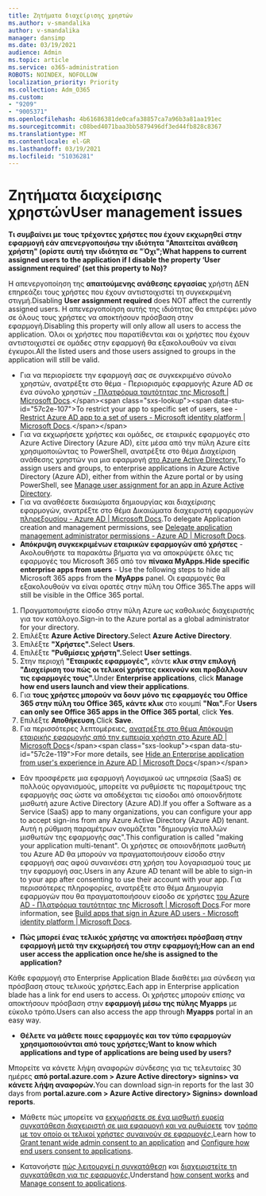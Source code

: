 ```yaml
---
title: Ζητήματα διαχείρισης χρηστών
ms.author: v-smandalika
author: v-smandalika
manager: dansimp
ms.date: 03/19/2021
audience: Admin
ms.topic: article
ms.service: o365-administration
ROBOTS: NOINDEX, NOFOLLOW
localization_priority: Priority
ms.collection: Adm_O365
ms.custom:
- "9209"
- "9005371"
ms.openlocfilehash: 4b61686381de0cafa38857ca7a96b3a81aa191ec
ms.sourcegitcommit: c08bed4071baa3bb5879496df3ed44fb828c8367
ms.translationtype: MT
ms.contentlocale: el-GR
ms.lasthandoff: 03/19/2021
ms.locfileid: "51036281"
---
```

# <a name="user-management-issues"></a><span data-ttu-id="57c2e-102">Ζητήματα διαχείρισης χρηστών</span><span class="sxs-lookup"><span data-stu-id="57c2e-102">User management issues</span></span>

<span data-ttu-id="57c2e-103">**Τι συμβαίνει με τους τρέχοντες χρήστες που έχουν εκχωρηθεί στην εφαρμογή εάν απενεργοποιήσω την ιδιότητα "Απαιτείται ανάθεση χρήστη" (ορίστε αυτή την ιδιότητα σε "Όχι";**</span><span class="sxs-lookup"><span data-stu-id="57c2e-103">**What happens to current assigned users to the application if I disable the property ‘User assignment required’ (set this property to No)?**</span></span>

<span data-ttu-id="57c2e-104">Η απενεργοποίηση της **απαιτούμενης ανάθεσης εργασίας** χρήστη ΔΕΝ επηρεάζει τους χρήστες που έχουν αντιστοιχιστεί τη συγκεκριμένη στιγμή.</span><span class="sxs-lookup"><span data-stu-id="57c2e-104">Disabling **User assignment required** does NOT affect the currently assigned users.</span></span> <span data-ttu-id="57c2e-105">Η απενεργοποίηση αυτής της ιδιότητας θα επιτρέψει μόνο σε όλους τους χρήστες να αποκτήσουν πρόσβαση στην εφαρμογή.</span><span class="sxs-lookup"><span data-stu-id="57c2e-105">Disabling this property will only allow all users to access the application.</span></span> <span data-ttu-id="57c2e-106">Όλοι οι χρήστες που παρατίθενται και οι χρήστες που έχουν αντιστοιχιστεί σε ομάδες στην εφαρμογή θα εξακολουθούν να είναι έγκυροι.</span><span class="sxs-lookup"><span data-stu-id="57c2e-106">All the listed users and those users assigned to groups in the application will still be valid.</span></span>

- <span data-ttu-id="57c2e-107">Για να περιορίσετε την εφαρμογή σας σε συγκεκριμένο σύνολο χρηστών, ανατρέξτε στο θέμα - Περιορισμός εφαρμογής Azure AD σε ένα σύνολο χρηστών [- Πλατφόρμα ταυτότητας της Microsoft | Microsoft Docs](https://docs.microsoft.com/azure/active-directory/develop/howto-restrict-your-app-to-a-set-of-users#:~:text=Select%20the%20application%20you%20want%2cand%20set%20it%20to%20Yes.).</span><span class="sxs-lookup"><span data-stu-id="57c2e-107">To restrict your app to specific set of users, see - [Restrict Azure AD app to a set of users - Microsoft identity platform | Microsoft Docs](https://docs.microsoft.com/azure/active-directory/develop/howto-restrict-your-app-to-a-set-of-users#:~:text=Select%20the%20application%20you%20want%2cand%20set%20it%20to%20Yes.).</span></span>
- <span data-ttu-id="57c2e-108">Για να εκχωρήσετε χρήστες και ομάδες, σε εταιρικές εφαρμογές στο Azure Active Directory (Azure AD), είτε μέσα από την πύλη Azure είτε χρησιμοποιώντας το PowerShell, ανατρέξτε στο θέμα Διαχείριση ανάθεσης χρηστών για μια εφαρμογή [στο Azure Active Directory.](https://docs.microsoft.com/azure/active-directory/manage-apps/assign-user-or-group-access-portal)</span><span class="sxs-lookup"><span data-stu-id="57c2e-108">To assign users and groups, to enterprise applications in Azure Active Directory (Azure AD), either from within the Azure portal or by using PowerShell, see [Manage user assignment for an app in Azure Active Directory](https://docs.microsoft.com/azure/active-directory/manage-apps/assign-user-or-group-access-portal).</span></span>
- <span data-ttu-id="57c2e-109">Για να αναθέσετε δικαιώματα δημιουργίας και διαχείρισης εφαρμογών, ανατρέξτε στο θέμα Δικαιώματα διαχειριστή εφαρμογών [πληρεξουσίου - Azure AD | Microsoft Docs](https://docs.microsoft.com/azure/active-directory/roles/delegate-app-roles).</span><span class="sxs-lookup"><span data-stu-id="57c2e-109">To delegate Application creation and management permissions, see [Delegate application management administrator permissions - Azure AD | Microsoft Docs](https://docs.microsoft.com/azure/active-directory/roles/delegate-app-roles).</span></span>
- <span data-ttu-id="57c2e-110">**Απόκρυψη συγκεκριμένων εταιρικών εφαρμογών από χρήστες** - Ακολουθήστε τα παρακάτω βήματα για να αποκρύψετε όλες τις εφαρμογές του Microsoft 365 από τον **πίνακα MyApps.**</span><span class="sxs-lookup"><span data-stu-id="57c2e-110">**Hide specific enterprise apps from users** - Use the following steps to hide all Microsoft 365 apps from the **MyApps** panel.</span></span> <span data-ttu-id="57c2e-111">Οι εφαρμογές θα εξακολουθούν να είναι ορατές στην πύλη του Office 365.</span><span class="sxs-lookup"><span data-stu-id="57c2e-111">The apps will still be visible in the Office 365 portal.</span></span>

 1. <span data-ttu-id="57c2e-112">Πραγματοποιήστε είσοδο στην πύλη Azure ως καθολικός διαχειριστής για τον κατάλογο.</span><span class="sxs-lookup"><span data-stu-id="57c2e-112">Sign-in to the Azure portal as a global administrator for your directory.</span></span> 
 2. <span data-ttu-id="57c2e-113">Επιλέξτε **Azure Active Directory.**</span><span class="sxs-lookup"><span data-stu-id="57c2e-113">Select **Azure Active Directory**.</span></span> 
 3. <span data-ttu-id="57c2e-114">Επιλέξτε **"Χρήστες".**</span><span class="sxs-lookup"><span data-stu-id="57c2e-114">Select **Users**.</span></span> 
 4. <span data-ttu-id="57c2e-115">Επιλέξτε **"Ρυθμίσεις χρήστη".**</span><span class="sxs-lookup"><span data-stu-id="57c2e-115">Select **User settings**.</span></span> 
 5. <span data-ttu-id="57c2e-116">Στην περιοχή **"Εταιρικές εφαρμογές",** κάντε **κλικ στην επιλογή "Διαχείριση του πώς οι τελικοί χρήστες εκκινούν και προβάλλουν τις εφαρμογές τους".**</span><span class="sxs-lookup"><span data-stu-id="57c2e-116">Under **Enterprise applications**, click **Manage how end users launch and view their applications**.</span></span> 
 6. <span data-ttu-id="57c2e-117">Για **τους χρήστες μπορούν να δουν μόνο τις εφαρμογές του Office 365 στην πύλη του Office 365, κάντε κλικ** στο κουμπί **"Ναι".**</span><span class="sxs-lookup"><span data-stu-id="57c2e-117">For **Users can only see Office 365 apps in the Office 365 portal**, click **Yes**.</span></span> 
 7. <span data-ttu-id="57c2e-118">Επιλέξτε **Αποθήκευση**.</span><span class="sxs-lookup"><span data-stu-id="57c2e-118">Click **Save**.</span></span> 
 8. <span data-ttu-id="57c2e-119">Για περισσότερες λεπτομέρειες, [ανατρέξτε στο θέμα Απόκρυψη εταιρικής εφαρμογής από την εμπειρία χρήστη στο Azure AD | Microsoft Docs](https://docs.microsoft.com/azure/active-directory/manage-apps/hide-application-from-user-portal#:~:text=%20Hide%20an%20application%20from%20the%20end%20user,6%20Click%20Properties.%207%20Click%20Save.%20See%20More.)</span><span class="sxs-lookup"><span data-stu-id="57c2e-119">For more details, see [Hide an Enterprise application from user's experience in Azure AD | Microsoft Docs](https://docs.microsoft.com/azure/active-directory/manage-apps/hide-application-from-user-portal#:~:text=%20Hide%20an%20application%20from%20the%20end%20user,6%20Click%20Properties.%207%20Click%20Save.%20See%20More.)</span></span>

- <span data-ttu-id="57c2e-120">Εάν προσφέρετε μια εφαρμογή Λογισμικού ως υπηρεσία (SaaS) σε πολλούς οργανισμούς, μπορείτε να ρυθμίσετε τις παραμέτρους της εφαρμογής σας ώστε να αποδέχεται τις είσοδοι από οποιονδήποτε μισθωτή azure Active Directory (Azure AD).</span><span class="sxs-lookup"><span data-stu-id="57c2e-120">If you offer a Software as a Service (SaaS) app to many organizations, you can configure your app to accept sign-ins from any Azure Active Directory (Azure AD) tenant.</span></span> <span data-ttu-id="57c2e-121">Αυτή η ρύθμιση παραμέτρων ονομάζεται "δημιουργία πολλών μισθωτών της εφαρμογής σας".</span><span class="sxs-lookup"><span data-stu-id="57c2e-121">This configuration is called "making your application multi-tenant".</span></span> <span data-ttu-id="57c2e-122">Οι χρήστες σε οποιονδήποτε μισθωτή του Azure AD θα μπορούν να πραγματοποιήσουν είσοδο στην εφαρμογή σας αφού συναινέσει στη χρήση του λογαριασμού τους με την εφαρμογή σας.</span><span class="sxs-lookup"><span data-stu-id="57c2e-122">Users in any Azure AD tenant will be able to sign-in to your app after consenting to use their account with your app.</span></span> <span data-ttu-id="57c2e-123">Για περισσότερες πληροφορίες, ανατρέξτε στο θέμα Δημιουργία εφαρμογών που θα πραγματοποιήσουν είσοδο σε χρήστες [του Azure AD - Πλατφόρμα ταυτότητας της Microsoft | Microsoft Docs](https://docs.microsoft.com/azure/active-directory/develop/howto-convert-app-to-be-multi-tenant).</span><span class="sxs-lookup"><span data-stu-id="57c2e-123">For more information, see [Build apps that sign in Azure AD users - Microsoft identity platform | Microsoft Docs](https://docs.microsoft.com/azure/active-directory/develop/howto-convert-app-to-be-multi-tenant).</span></span>

- <span data-ttu-id="57c2e-124">**Πώς μπορεί ένας τελικός χρήστης να αποκτήσει πρόσβαση στην εφαρμογή μετά την εκχωρήσεή του στην εφαρμογή;**</span><span class="sxs-lookup"><span data-stu-id="57c2e-124">**How can an end user access the application once he/she is assigned to the application?**</span></span>

<span data-ttu-id="57c2e-125">Κάθε εφαρμογή στο Enterprise Application Blade διαθέτει μια σύνδεση για πρόσβαση στους τελικούς χρήστες.</span><span class="sxs-lookup"><span data-stu-id="57c2e-125">Each app in Enterprise application blade has a link for end users to access.</span></span> <span data-ttu-id="57c2e-126">Οι χρήστες μπορούν επίσης να αποκτήσουν πρόσβαση στην **εφαρμογή μέσω της πύλης Myapps** με εύκολο τρόπο.</span><span class="sxs-lookup"><span data-stu-id="57c2e-126">Users can also access the app through **Myapps** portal in an easy way.</span></span>

- <span data-ttu-id="57c2e-127">**Θέλετε να μάθετε ποιες εφαρμογές και τον τύπο εφαρμογών χρησιμοποιούνται από τους χρήστες;**</span><span class="sxs-lookup"><span data-stu-id="57c2e-127">**Want to know which applications and type of applications are being used by users?**</span></span>

<span data-ttu-id="57c2e-128">Μπορείτε να κάνετε λήψη αναφορών σύνδεσης για τις τελευταίες 30 ημέρες **από portal.azure.com > Azure Active directory> signins> να κάνετε λήψη αναφορών.**</span><span class="sxs-lookup"><span data-stu-id="57c2e-128">You can download sign-in reports for the last 30 days from **portal.azure.com > Azure Active directory> Signins> download reports**.</span></span>

- <span data-ttu-id="57c2e-129">Μάθετε πώς μπορείτε να [εκχωρήσετε σε ένα μισθωτή ευρεία συγκατάθεση διαχειριστή σε μια εφαρμογή και να ρυθμίσετε](https://docs.microsoft.com/azure/active-directory/manage-apps/grant-admin-consent) τον [τρόπο με τον οποίο οι τελικοί χρήστες συναινούν σε εφαρμογές.](https://docs.microsoft.com/azure/active-directory/manage-apps/configure-user-consent)</span><span class="sxs-lookup"><span data-stu-id="57c2e-129">Learn how to [Grant tenant wide admin consent to an application](https://docs.microsoft.com/azure/active-directory/manage-apps/grant-admin-consent) and [Configure how end users consent to applications](https://docs.microsoft.com/azure/active-directory/manage-apps/configure-user-consent).</span></span>

- <span data-ttu-id="57c2e-130">Κατανοήστε [πώς λειτουργεί η συγκατάθεση](https://docs.microsoft.com/azure/active-directory/develop/v2-permissions-and-consent) και [διαχειριστείτε τη συγκατάθεση για τις εφαρμογές.](https://docs.microsoft.com/azure/active-directory/manage-apps/manage-consent-requests)</span><span class="sxs-lookup"><span data-stu-id="57c2e-130">Understand [how consent works](https://docs.microsoft.com/azure/active-directory/develop/v2-permissions-and-consent) and [Manage consent to applications](https://docs.microsoft.com/azure/active-directory/manage-apps/manage-consent-requests).</span></span>


